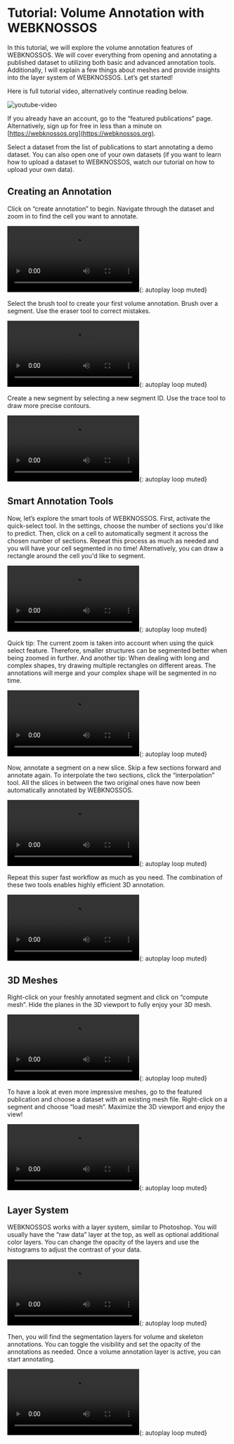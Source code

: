 # Tutorial: Volume Annotation with WEBKNOSSOS

In this tutorial, we will explore the volume annotation features of WEBKNOSSOS. We will cover everything from opening and annotating a published dataset to utilizing both basic and advanced annotation tools. Additionally, I will explain a few things about meshes and provide insights into the layer system of WEBKNOSSOS. Let’s get started!

Here is full tutorial video, alternatively continue reading below.

![youtube-video](https://www.youtube.com/embed/nWJ-ZmFJiN8)

If you already have an account, go to the “featured publications” page. Alternatively, sign up for free in less than a minute on [https://webknossos.org](https://webknossos.org).

Select a dataset from the list of publications to start annotating a demo dataset. You can also open one of your own datasets (if you want to learn how to upload a dataset to WEBKNOSSOS, watch our tutorial on how to upload your own data).

## Creating an Annotation

Click on “create annotation” to begin. Navigate through the dataset and zoom in to find the cell you want to annotate.

![type:video](https://static.webknossos.org/assets/docs/tutorial-volume-annotation/01_create_annotation.mp4){: autoplay loop muted}

Select the brush tool to create your first volume annotation. Brush over a segment. Use the eraser tool to correct mistakes.

![type:video](https://static.webknossos.org/assets/docs/tutorial-volume-annotation/02_brushing_and_erasing.mp4){: autoplay loop muted}

Create a new segment by selecting a new segment ID. Use the trace tool to draw more precise contours.

![type:video](https://static.webknossos.org/assets/docs/tutorial-volume-annotation/03_new_segments_lasso.mp4){: autoplay loop muted}

## Smart Annotation Tools
Now, let’s explore the smart tools of WEBKNOSSOS. First, activate the quick-select tool. In the settings, choose the number of sections you'd like to predict. Then, click on a cell to automatically segment it across the chosen number of sections. Repeat this process as much as needed and you will have your cell segmented in no time! Alternatively, you can draw a rectangle around the cell you'd like to segment.

![type:video](https://static.webknossos.org/assets/docs/tutorial-volume-annotation/04_new_AI_quick_select.mp4){: autoplay loop muted}

Quick tip: The current zoom is taken into account when using the quick select feature. Therefore, smaller structures can be segmented better when being zoomed in further. And another tip: When dealing with long and complex shapes, try drawing multiple rectangles on different areas. The annotations will merge and your complex shape will be segmented in no time.

![type:video](https://static.webknossos.org/assets/docs/tutorial-volume-annotation/04_new_tip_long_cell.mp4){: autoplay loop muted}

Now, annotate a segment on a new slice. Skip a few sections forward and annotate again. To interpolate the two sections, click the “interpolation” tool. All the slices in between the two original ones have now been automatically annotated by WEBKNOSSOS.

![type:video](https://static.webknossos.org/assets/docs/tutorial-volume-annotation/05_interpolating.mp4){: autoplay loop muted}

Repeat this super fast workflow as much as you need. The combination of these two tools enables highly efficient 3D annotation.

![type:video](https://static.webknossos.org/assets/docs/tutorial-volume-annotation/05_new_interpolation.mp4){: autoplay loop muted}

## 3D Meshes

Right-click on your freshly annotated segment and click on “compute mesh”. Hide the planes in the 3D viewport to fully enjoy your 3D mesh.

![type:video](https://static.webknossos.org/assets/docs/tutorial-volume-annotation/06_computing_mesh.mp4){: autoplay loop muted}

To have a look at even more impressive meshes, go to the featured publication and choose a dataset with an existing mesh file. Right-click on a segment and choose “load mesh”. Maximize the 3D viewport and enjoy the view!

![type:video](https://static.webknossos.org/assets/docs/tutorial-volume-annotation/07_mesh_PB.mp4){: autoplay loop muted}

## Layer System

WEBKNOSSOS works with a layer system, similar to Photoshop. You will usually have the “raw data” layer at the top, as well as optional additional color layers. You can change the opacity of the layers and use the histograms to adjust the contrast of your data.

![type:video](https://static.webknossos.org/assets/docs/tutorial-volume-annotation/08_layer_system_01.mp4){: autoplay loop muted}

Then, you will find the segmentation layers for volume and skeleton annotations. You can toggle the visibility and set the opacity of the annotations as needed. Once a volume annotation layer is active, you can start annotating.

![type:video](https://static.webknossos.org/assets/docs/tutorial-volume-annotation/09_toggling_visibility.mp4){: autoplay loop muted}